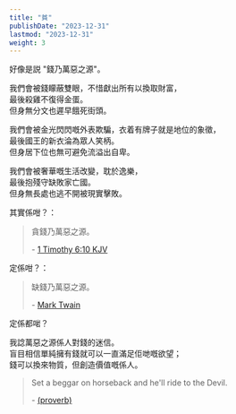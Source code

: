 ```yaml
---
title: "貧"
publishDate: "2023-12-31"
lastmod: "2023-12-31"
weight: 3
---
```


好像是説 "錢乃萬惡之源"。<br/>

我們會被錢矇蔽雙眼，不惜獻出所有以換取財富，<br/>
最後殺雞不復得金蛋。<br/>
但身無分文也遲早餓死街頭。<br/>

我們會被金光閃閃嘅外表欺騙，衣着有牌子就是地位的象徵，<br/>
最後國王的新衣淪為眾人笑柄。<br/>
但身居下位也無可避免流溢出自卑。<br/>

我們會被奢華嘅生活改變，耽於逸樂，<br/>
最後抱殘守缺敗家亡國。<br/>
但身無長處也逃不開被現實擊敗。<br/>

其實係咁？：<br/>

> 貪錢乃萬惡之源。
>
> \- [1 Timothy 6:10 KJV](https://www.biblegateway.com/passage/?search=1%20Timothy%206%3A10&version=KJV)

定係咁？：<br/>

> 缺錢乃萬惡之源。
>
> \- [Mark Twain](https://www.goodreads.com/quotes/81045-the-lack-of-money-is-the-root-of-all-evil)

定係都啱？<br/>

我諗萬惡之源係人對錢的迷信。<br/>
盲目相信單純擁有錢就可以一直滿足佢哋嘅欲望；<br/>
錢可以換來物質，但創造價值嘅係人。<br/>

> Set a beggar on horseback and he'll ride to the Devil.
>
> \- [(proverb)](https://en.wiktionary.org/wiki/set_a_beggar_on_horseback_and_he%27ll_ride_to_the_Devil)
